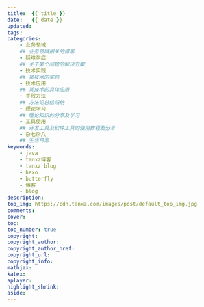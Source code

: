 ```yaml
---
title:  {{ title }}
date:   {{ date }}
updated:
tags:
categories:
    - 业务领域
    ## 业务领域相关的博客
    - 疑难杂症
    ## 关于某个问题的解决方案
    - 技术实践
    ## 某技术的实践
    - 技术应用
    ## 某技术的具体应用
    - 手段方法
    ## 方法论总结归纳
    - 理论学习
    ## 理论知识的分享及学习
    - 工具使用
    ## 开发工具及软件工具的使用教程及分享
    - 杂七杂八
    ## 生活日常
keywords:
    - java
    - tanxz博客
    - tanxz blog
    - hexo
    - butterfly
    - 博客
    - blog
description:
top_img: https://cdn.tanxz.com/images/post/default_top_img.jpg
comments:
cover: 
toc:
toc_number: true
copyright:
copyright_author:
copyright_author_href:
copyright_url:
copyright_info:
mathjax:
katex:
aplayer:
highlight_shrink:
aside:
---
```

